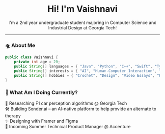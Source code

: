 <h1 align="center">Hi! I'm Vaishnavi</h1>
<p align="center">
  I'm a 2nd year undergraduate student majoring in Computer Science and Industrial Design at Georgia Tech!
</p>

---

### 🛸 About Me
```java
public class Vaishnavi {
    private int age = 20;
    public String[] languages = { "Java", "Python", "C++", "Swift", "TypeScript" };
    public String[] interests = { "AI", "Human-Computer Interaction", "Startups", "Product Design" };
    public String[] hobbies = { "Crochet", "Design", "Video Essays", "Football" };
}
```

### 🔮 What Am I Doing Currently?
🏁 Researching F1 car perception algorithms @ Georgia Tech  <br>
🛠 Building Sonder.ai – an AI-native platform to help provide an alternate to therapy  <br>
✨ Designing with Framer and Figma  <br>
🧠 Incoming Summer Technical Product Manager @ Accenture



